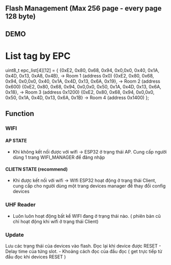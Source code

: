 ## Flash Management (Max 256 page - every page 128 byte)

## DEMO
# List tag by EPC

uint8_t epc_list[4][12] = {
    {0xE2, 0x80, 0x68, 0x94, 0x0,0x0, 0x40, 0x1A, 0x4D, 0x13, 0xA8, 0x4B}, -> Room 1 (address 0x0)
    {0xE2, 0x80, 0x68, 0x94, 0x0,0x0, 0x40, 0x1A, 0x4D, 0x13, 0x6A, 0x19}, -> Room 2 (address 0x600)
    {0xE2, 0x80, 0x68, 0x94, 0x0,0x0, 0x50, 0x1A, 0x4D, 0x13, 0x6A, 0x18}, -> Room 3 (address 0x1200)
    {0xE2, 0x80, 0x68, 0x94, 0x0,0x0, 0x50, 0x1A, 0x4D, 0x13, 0x6A, 0x1B}  -> Room 4 (address 0x1400)
};


## Function
### WIFI

#### AP STATE
- Khi không kết nối được với wifi -> ESP32 ở trạng thái AP. Cung cấp người dùng 1 trang WIFI_MANAGER để đăng nhập

#### CLIETN STATE (recommend)
- Khi được kết nối với wifi -> WIfi ESP32 hoạt động ở trạng thái Client, cung cấp cho người dùng một trang devices manager để thay đổi config devices  

###  UHF Reader
- Luôn luôn hoạt động bất kể WIFI đang ở trạng thái nào. ( phiên bản cũ chỉ hoạt động khi wifi ở trạng thái Client)

### Update   
  
  Lưu các trạng thái của devices vào flash. Đọc lại khi device được RESET
    - Delay time của tứng slot. 
    - Khoảng cách đọc của đầu đọc ( get trực tiếp từ đầu đọc khi devices RESET )